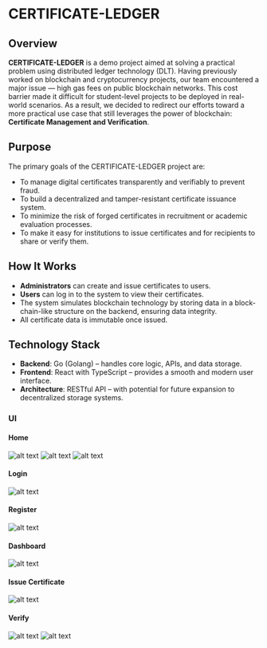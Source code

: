 # CERTIFICATE-LEDGER

## Overview

**CERTIFICATE-LEDGER** is a demo project aimed at solving a practical problem using distributed ledger technology (DLT). Having previously worked on blockchain and cryptocurrency projects, our team encountered a major issue — high gas fees on public blockchain networks. This cost barrier made it difficult for student-level projects to be deployed in real-world scenarios. As a result, we decided to redirect our efforts toward a more practical use case that still leverages the power of blockchain: **Certificate Management and Verification**.

## Purpose

The primary goals of the CERTIFICATE-LEDGER project are:

- To manage digital certificates transparently and verifiably to prevent fraud.
- To build a decentralized and tamper-resistant certificate issuance system.
- To minimize the risk of forged certificates in recruitment or academic evaluation processes.
- To make it easy for institutions to issue certificates and for recipients to share or verify them.

## How It Works

- **Administrators** can create and issue certificates to users.
- **Users** can log in to the system to view their certificates.
- The system simulates blockchain technology by storing data in a block-chain-like structure on the backend, ensuring data integrity.
- All certificate data is immutable once issued.

## Technology Stack

- **Backend**: Go (Golang) – handles core logic, APIs, and data storage.
- **Frontend**: React with TypeScript – provides a smooth and modern user interface.
- **Architecture**: RESTful API – with potential for future expansion to decentralized storage systems.

### UI

#### Home
![alt text](image.png)
![alt text](image-1.png)
![alt text](image-2.png)

#### Login
![alt text](image-3.png)

#### Register
![alt text](image-4.png)

#### Dashboard
![alt text](image-5.png)


#### Issue Certificate
![alt text](image-7.png)

#### Verify
![alt text](image-8.png)
![alt text](image-9.png)